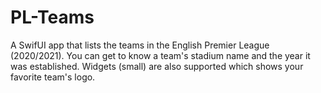 # PL-Teams
A SwifUI app that lists the teams in the English Premier League (2020/2021). You can get to know a team's stadium name and the year it was established. Widgets (small) are also supported which shows your favorite team's logo.